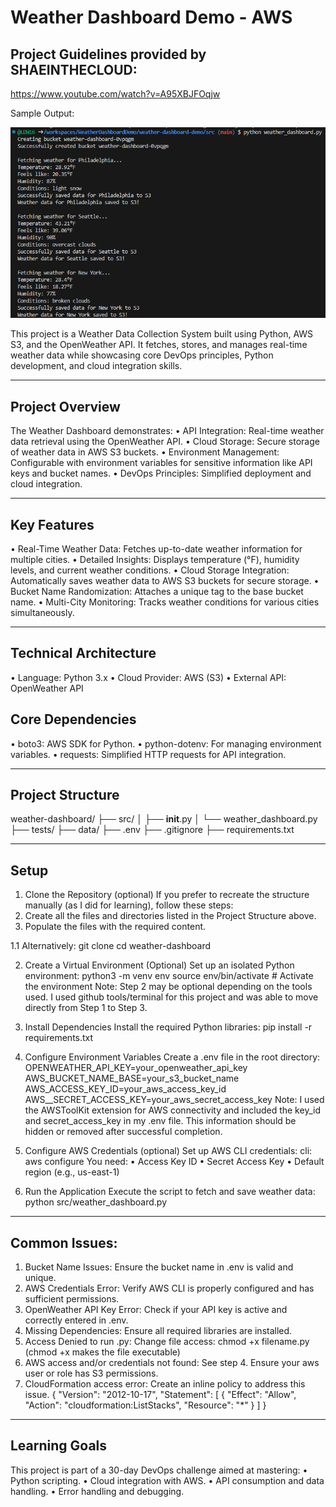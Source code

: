 # Weather Dashboard Demo - AWS

## Project Guidelines provided by SHAEINTHECLOUD:
https://www.youtube.com/watch?v=A95XBJFOqjw

Sample Output:

![alt text](weatherdashboarddemo-image-output.png)
 
This project is a Weather Data Collection System built using Python, AWS S3, and the OpenWeather API. It fetches, stores, and manages real-time weather data while showcasing core DevOps principles, Python development, and cloud integration skills.
________________________________________
## Project Overview
The Weather Dashboard demonstrates:
•	API Integration: Real-time weather data retrieval using the OpenWeather API.
•	Cloud Storage: Secure storage of weather data in AWS S3 buckets.
•	Environment Management: Configurable with environment variables for sensitive information like API keys and bucket names.
•	DevOps Principles: Simplified deployment and cloud integration.
________________________________________
## Key Features
•	Real-Time Weather Data: Fetches up-to-date weather information for multiple cities.
•	Detailed Insights: Displays temperature (°F), humidity levels, and current weather conditions.
•	Cloud Storage Integration: Automatically saves weather data to AWS S3 buckets for secure storage.
•       Bucket Name Randomization: Attaches a unique tag to the base bucket name.
•	Multi-City Monitoring: Tracks weather conditions for various cities simultaneously.
________________________________________
## Technical Architecture
•	Language: Python 3.x
•	Cloud Provider: AWS (S3)
•	External API: OpenWeather API
## Core Dependencies
•	boto3: AWS SDK for Python.
•	python-dotenv: For managing environment variables.
•	requests: Simplified HTTP requests for API integration.
________________________________________
## Project Structure

weather-dashboard/
  ├── src/
  │   ├── __init__.py
  │   └── weather_dashboard.py
  ├── tests/
  ├── data/
  ├── .env
  ├── .gitignore
  ├── requirements.txt
________________________________________
## Setup
1. Clone the Repository (optional)
If you prefer to recreate the structure manually (as I did for learning), follow these steps:
1.	Create all the files and directories listed in the Project Structure above.
2.	Populate the files with the required content.

1.1 Alternatively:
git clone <repository-url>
cd weather-dashboard

2. Create a Virtual Environment (Optional)
Set up an isolated Python environment:
python3 -m venv env
source env/bin/activate  # Activate the environment
Note: Step 2 may be optional depending on the tools used. I used github tools/terminal for this project and was able to move directly from Step 1 to Step 3.

3. Install Dependencies
Install the required Python libraries:
pip install -r requirements.txt

4. Configure Environment Variables
Create a .env file in the root directory:
OPENWEATHER_API_KEY=your_openweather_api_key
AWS_BUCKET_NAME_BASE=your_s3_bucket_name
AWS_ACCESS_KEY_ID=your_aws_access_key_id
AWS__SECRET_ACCESS_KEY=your_aws_secret_access_key
Note: I used the AWSToolKit extension for AWS connectivity and included the key_id and secret_access_key in my .env file. This information should be hidden or removed after successful completion. 

5. Configure AWS Credentials (optional)
Set up AWS CLI credentials:
cli: aws configure
You need:
•	Access Key ID
•	Secret Access Key
•	Default region (e.g., us-east-1)

6. Run the Application
Execute the script to fetch and save weather data:
python src/weather_dashboard.py
________________________________________
## Common Issues:
1.	Bucket Name Issues: Ensure the bucket name in .env is valid and unique.
2.	AWS Credentials Error: Verify AWS CLI is properly configured and has sufficient permissions.
3.	OpenWeather API Key Error: Check if your API key is active and correctly entered in .env.
4.	Missing Dependencies: Ensure all required libraries are installed.
5.	Access Denied to run .py: Change file  access: chmod +x filename.py (chmod +x makes the file executable)
6.	AWS access and/or credentials not found: See step 4. Ensure your aws user or role has S3 permissions.
7.	CloudFormation access error: Create an inline policy to address this issue.
{
	"Version": "2012-10-17",
	"Statement": [
		{
			"Effect": "Allow",
			"Action": "cloudformation:ListStacks",
			"Resource": "*"
		}
	]
}

________________________________________
## Learning Goals
This project is part of a 30-day DevOps challenge aimed at mastering:
•	Python scripting.
•	Cloud integration with AWS.
•	API consumption and data handling.
•	Error handling and debugging.
